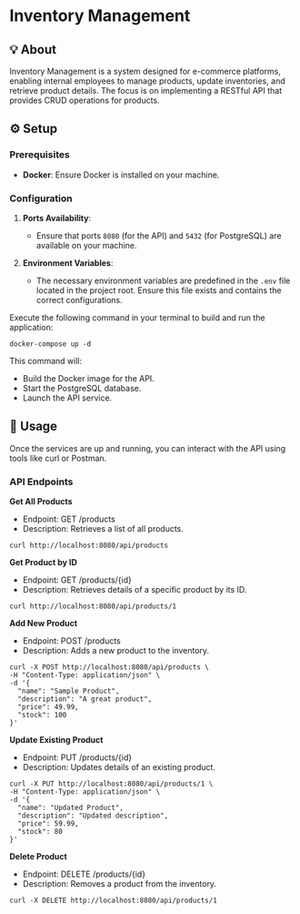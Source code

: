 # Inventory Management

## 💡 About

Inventory Management is a system designed for e-commerce platforms,
enabling internal employees to manage products, update inventories, and retrieve product details.
The focus is on implementing a RESTful API that provides CRUD operations for products.

## ⚙️ Setup

### Prerequisites

* **Docker**: Ensure Docker is installed on your machine.

### Configuration

1. **Ports Availability**:
    * Ensure that ports `8080` (for the API) and `5432` (for PostgreSQL) are available on your machine.

2. **Environment Variables**:
    * The necessary environment variables are predefined in the `.env` file located in the project root. Ensure this file exists and contains the correct
      configurations.

Execute the following command in your terminal to build and run the application:

```shell
docker-compose up -d
```

This command will:

* Build the Docker image for the API.
* Start the PostgreSQL database.
* Launch the API service.

## 🚀 Usage

Once the services are up and running, you can interact with the API using tools like curl or Postman.

### API Endpoints

**Get All Products**

* Endpoint: GET /products
* Description: Retrieves a list of all products.

```shell
curl http://localhost:8080/api/products
```

**Get Product by ID**

* Endpoint: GET /products/{id}
* Description: Retrieves details of a specific product by its ID.

```shell
curl http://localhost:8080/api/products/1
```

**Add New Product**

* Endpoint: POST /products
* Description: Adds a new product to the inventory.

```shell
curl -X POST http://localhost:8080/api/products \
-H "Content-Type: application/json" \
-d '{
  "name": "Sample Product",
  "description": "A great product",
  "price": 49.99,
  "stock": 100
}'
```

**Update Existing Product**

* Endpoint: PUT /products/{id}
* Description: Updates details of an existing product.

```shell
curl -X PUT http://localhost:8080/api/products/1 \
-H "Content-Type: application/json" \
-d '{
  "name": "Updated Product",
  "description": "Updated description",
  "price": 59.99,
  "stock": 80
}'
```

**Delete Product**

* Endpoint: DELETE /products/{id}
* Description: Removes a product from the inventory.

```shell
curl -X DELETE http://localhost:8080/api/products/1
```